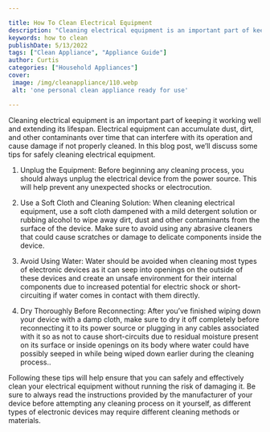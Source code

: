 ```yaml
---

title: How To Clean Electrical Equipment
description: "Cleaning electrical equipment is an important part of keeping it working well and extending its lifespan. Electrical equipment can...learn more"
keywords: how to clean
publishDate: 5/13/2022
tags: ["Clean Appliance", "Appliance Guide"]
author: Curtis
categories: ["Household Appliances"]
cover: 
 image: /img/cleanappliance/110.webp
 alt: 'one personal clean appliance ready for use'

---
```


Cleaning electrical equipment is an important part of keeping it working well and extending its lifespan. Electrical equipment can accumulate dust, dirt, and other contaminants over time that can interfere with its operation and cause damage if not properly cleaned. In this blog post, we’ll discuss some tips for safely cleaning electrical equipment. 

1. Unplug the Equipment: Before beginning any cleaning process, you should always unplug the electrical device from the power source. This will help prevent any unexpected shocks or electrocution. 

2. Use a Soft Cloth and Cleaning Solution: When cleaning electrical equipment, use a soft cloth dampened with a mild detergent solution or rubbing alcohol to wipe away dirt, dust and other contaminants from the surface of the device. Make sure to avoid using any abrasive cleaners that could cause scratches or damage to delicate components inside the device. 

3. Avoid Using Water: Water should be avoided when cleaning most types of electronic devices as it can seep into openings on the outside of these devices and create an unsafe environment for their internal components due to increased potential for electric shock or short-circuiting if water comes in contact with them directly. 

4. Dry Thoroughly Before Reconnecting: After you’ve finished wiping down your device with a damp cloth, make sure to dry it off completely before reconnecting it to its power source or plugging in any cables associated with it so as not to cause short-circuits due to residual moisture present on its surface or inside openings on its body where water could have possibly seeped in while being wiped down earlier during the cleaning process.. 

Following these tips will help ensure that you can safely and effectively clean your electrical equipment without running the risk of damaging it. Be sure to always read the instructions provided by the manufacturer of your device before attempting any cleaning process on it yourself, as different types of electronic devices may require different cleaning methods or materials.
